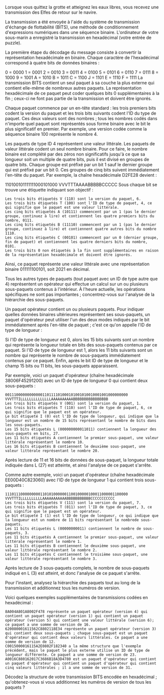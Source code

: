 Lorsque vous quittez la grotte et atteignez les eaux libres, vous recevez une transmission des Elfes de retour sur le navire.

La transmission a été envoyée à l'aide du système de transmission d'échange de flottabilité (BITS), une méthode de conditionnement d'expressions numériques dans une séquence binaire. L'ordinateur de votre sous-marin a enregistré la transmission en hexadécimal (votre entrée de puzzle).

La première étape du décodage du message consiste à convertir la représentation hexadécimale en binaire. Chaque caractère de l'hexadécimal correspond à quatre bits de données binaires :

0 = 0000
1 = 0001
2 = 0010
3 = 0011
4 = 0100
5 = 0101
6 = 0110
7 = 0111
8 = 1000
9 = 1001
A = 1010
B = 1011
C = 1100
J = 1101
E = 1110
F = 1111
La transmission BITS contient un seul paquet à sa couche la plus externe qui contient elle-même de nombreux autres paquets. La représentation hexadécimale de ce paquet peut coder quelques bits 0 supplémentaires à la fin ; ceux-ci ne font pas partie de la transmission et doivent être ignorés.

Chaque paquet commence par un en-tête standard : les trois premiers bits codent la version du paquet et les trois bits suivants codent l'ID du type de paquet. Ces deux valeurs sont des nombres ; tous les nombres codés dans n'importe quel paquet sont représentés sous forme binaire avec le bit le plus significatif en premier. Par exemple, une version codée comme la séquence binaire 100 représente le nombre 4.

Les paquets de type ID 4 représentent une valeur littérale. Les paquets de valeur littérale codent un seul nombre binaire. Pour ce faire, le nombre binaire est complété par des zéros non significatifs jusqu'à ce que sa longueur soit un multiple de quatre bits, puis il est divisé en groupes de quatre bits. Chaque groupe est préfixé par un bit 1 sauf le dernier groupe qui est préfixé par un bit 0. Ces groupes de cinq bits suivent immédiatement l'en-tête du paquet. Par exemple, la chaîne hexadécimale D2FE28 devient :

110100101111111000101000
VVVTTTAAAABBBBBCCCCC
Sous chaque bit se trouve une étiquette indiquant son objectif :

    Les trois bits étiquetés V (110) sont la version du paquet, 6.
    Les trois bits étiquetés T (100) sont l'ID de type de paquet, 4, ce qui signifie que le paquet est une valeur littérale.
    Les cinq bits étiquetés A (10111) commencent par un 1 (pas le dernier groupe, continuez à lire) et contiennent les quatre premiers bits du nombre, 0111.
    Les cinq bits étiquetés B (11110) commencent par un 1 (pas le dernier groupe, continuez à lire) et contiennent quatre autres bits du nombre 1110.
    Les cinq bits étiquetés C (00101) commencent par un 0 (dernier groupe, fin de paquet) et contiennent les quatre derniers bits du nombre, 0101.
    Les trois bits 0 non étiquetés à la fin sont supplémentaires en raison de la représentation hexadécimale et doivent être ignorés.

Ainsi, ce paquet représente une valeur littérale avec une représentation binaire 011111100101, soit 2021 en décimal.

Tous les autres types de paquets (tout paquet avec un ID de type autre que 4) représentent un opérateur qui effectue un calcul sur un ou plusieurs sous-paquets contenus à l'intérieur. À l'heure actuelle, les opérations spécifiques ne sont pas importantes ; concentrez-vous sur l'analyse de la hiérarchie des sous-paquets.

Un paquet opérateur contient un ou plusieurs paquets. Pour indiquer quelles données binaires ultérieures représentent ses sous-paquets, un paquet d'opérateur peut utiliser l'un des deux modes indiqués par le bit immédiatement après l'en-tête de paquet ; c'est ce qu'on appelle l'ID de type de longueur :

Si l'ID de type de longueur est 0, alors les 15 bits suivants sont un nombre qui représente la longueur totale en bits des sous-paquets contenus par ce paquet.
Si l'ID de type de longueur est 1, alors les 11 bits suivants sont un nombre qui représente le nombre de sous-paquets immédiatement contenus par ce paquet.
Enfin, après le bit ID de type de longueur et le champ 15 bits ou 11 bits, les sous-paquets apparaissent.

Par exemple, voici un paquet d'opérateur (chaîne hexadécimale 38006F45291200) avec un ID de type de longueur 0 qui contient deux sous-paquets :

    00111000000000000110111101000101001010010001001000000000
    VVVTTTILLLLLLLLLLLLLLAAAAAAAAAABBBBBBBBBBBBBBBB
    Les trois bits étiquetés V (001) sont la version du paquet, 1.
    Les trois bits étiquetés T (110) sont l'ID de type de paquet, 6, ce qui signifie que le paquet est un opérateur.
    Le bit étiqueté I (0) est l'ID de type de longueur, qui indique que la longueur est un nombre de 15 bits représentant le nombre de bits dans les sous-paquets.
    Les 15 bits étiquetés L (000000000011011) contiennent la longueur des sous-paquets en bits, 27.
    Les 11 bits étiquetés A contiennent le premier sous-paquet, une valeur littérale représentant le nombre 10.
    Les 16 bits étiquetés B contiennent le deuxième sous-paquet, une valeur littérale représentant le nombre 20.

Après lecture de 11 et 16 bits de données de sous-paquet, la longueur totale indiquée dans L (27) est atteinte, et ainsi l'analyse de ce paquet s'arrête.

Comme autre exemple, voici un paquet d'opérateur (chaîne hexadécimale EE00D40C823060) avec l'ID de type de longueur 1 qui contient trois sous-paquets :

    11101110000000001101010000001100100000100011000001100000
    VVVTTTILLLLLLLLLLAAAAAAAAAAABBBBBBBBBBBCCCCCCCCCCC
    Les trois bits étiquetés V (111) sont la version du paquet, 7.
    Les trois bits étiquetés T (011) sont l'ID de type de paquet, 3, ce qui signifie que le paquet est un opérateur.
    Le bit étiqueté I (1) est l'ID de type de longueur, ce qui indique que la longueur est un nombre de 11 bits représentant le nombrede sous-paquets.
    Les 11 bits étiquetés L (00000000011) contiennent le nombre de sous-paquets, 3.
    Les 11 bits étiquetés A contiennent le premier sous-paquet, une valeur littérale représentant le nombre 1.
    Les 11 bits étiquetés B contiennent le deuxième sous-paquet, une valeur littérale représentant le nombre 2.
    Les 11 bits étiquetés C contiennent le troisième sous-paquet, une valeur littérale représentant le nombre 3.

Après lecture de 3 sous-paquets complets, le nombre de sous-paquets indiqué en L (3) est atteint, et donc l'analyse de ce paquet s'arrête.

Pour l'instant, analysez la hiérarchie des paquets tout au long de la transmission et additionnez tous les numéros de version.

Voici quelques exemples supplémentaires de transmissions codées en hexadécimal :

    8A004A801A8002F478 représente un paquet opérateur (version 4) qui contient un paquet opérateur (version 1) qui contient un paquet opérateur (version 5) qui contient une valeur littérale (version 6); ce paquet a une somme de version de 16.
    620080001611562C8802118E34 représente un paquet opérateur (version 3) qui contient deux sous-paquets ; chaque sous-paquet est un paquet d'opérateur qui contient deux valeurs littérales. Ce paquet a une somme de version de 12.
    C0015000016115A2E0802F182340 a la même structure que l'exemple précédent, mais le paquet le plus externe utilise un ID de type de longueur différente. Ce paquet a une somme de version de 23.
    A0016C880162017C3686B18A3D4780 est un paquet d'opérateur qui contient un paquet d'opérateur qui contient un paquet d'opérateur qui contient cinq valeurs littérales ; il a une somme de version de 31.

Décodez la structure de votre transmission BITS encodée en hexadécimal ; qu'obtenez-vous si vous additionnez les numéros de version de tous les paquets ?